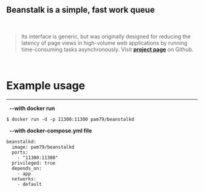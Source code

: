 ## **Beanstalk is a simple, fast work queue**
&nbsp;

>Its interface is generic, but was originally designed for reducing the latency of page views in high-volume web applications by running time-consuming tasks asynchronously. Visit [**project page**](https://github.com/kr/beanstalkd) on Github.

&nbsp;
# **Example usage**
-------------------------------------------------------------------------------
&nbsp;
**--with docker run** 

`$ docker run -d -p 11300:11300 pam79/beanstalkd`

&nbsp;
**--with docker-compose.yml file** 

```shell
beanstalkd:
  image: pam79/beanstalkd
  ports:
    - "11300:11300"
  privileged: true
  depends_on:
    - app
  networks:
	- default
```
